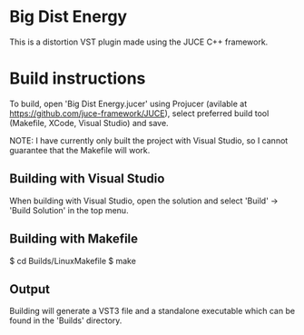 # Big Dist Energy
This is a distortion VST plugin made using the JUCE C++ framework.

# Build instructions
To build, open 'Big Dist Energy.jucer' using Projucer (avilable at https://github.com/juce-framework/JUCE), select preferred build tool (Makefile, XCode, Visual Studio) and save.

NOTE: I have currently only built the project with Visual Studio, so I cannot guarantee that the Makefile will work.

## Building with Visual Studio
When building with Visual Studio, open the solution and select 'Build' -> 'Build Solution' in the top menu.

## Building with Makefile
$ cd Builds/LinuxMakefile
$ make

## Output
Building will generate a VST3 file and a standalone executable which can be found in the 'Builds' directory.